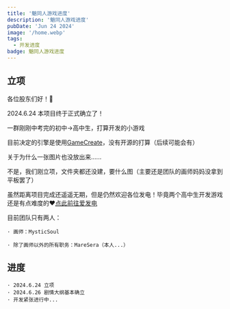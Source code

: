 ```yaml
---
title: '魈同人游戏进度'
description: '魈同人游戏进度'
pubDate: 'Jun 24 2024'
image: '/home.webp'
tags:
  - 开发进度
badge: 魈同人游戏进度
---
```


## 立项

各位股东们好！👋

2024.6.24 本项目终于正式确立了！

一群刚刚中考完的初中→高中生，打算开发的小游戏

目前决定的引擎是使用[GameCreate](https://gamecreator.com.cn//)，没有开源的打算（后续可能会有）

关于为什么一张图片也没放出来......

不是，我们刚立项，文件夹都还没建，要什么图（主要还是团队的画师妈妈没拿到平板罢了）

虽然距离项目完成还遥遥无期，但是仍然欢迎各位发电！毕竟两个高中生开发游戏还是有点难度的❤️[点此前往爱发电](https://afdian.net/a/xiao-ying-game)

目前团队只有两人：

```
· 画师：MysticSoul

· 除了画师以外的所有职务：MareSera（本人...）
```
## 进度

```
· 2024.6.24 立项
· 2024.6.26 剧情大纲基本确立
· 开发紧张进行中...
```